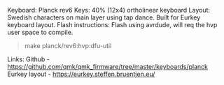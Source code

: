 Keyboard: Planck rev6
Keys: 40% (12x4) ortholinear keyboard
Layout: Swedish characters on main layer using tap dance. Built for Eurkey keyboard layout.
Flash instructions: Flash using avrdude, will req the hvp user space to compile.

> make planck/rev6:hvp:dfu-util

Links:
Github - https://github.com/qmk/qmk_firmware/tree/master/keyboards/planck
Eurkey layout - https://eurkey.steffen.bruentjen.eu/
